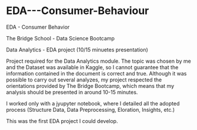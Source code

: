 # EDA---Consumer-Behaviour
EDA - Consumer Behavior

The Bridge School - Data Science Bootcamp

Data Analytics - EDA project (10/15 minuetes presentation)

Project required for the Data Analytics module. 
The topic was chosen by me and the Dataset was available in Kaggle, so I cannot guarantee that the information contained in the document is correct and true. 
Although it was possible to carry out several analyzes, my project respected the orientations provided by The Bridge Bootcamp, which means that my analysis should be presented in around 10-15 minutes.

I worked only with a jyupyter notebook, where I detailed all the adopted process (Structure Data, Data Preprocessing, Eloration, Insights, etc.)

This was the first EDA project I could develop.
